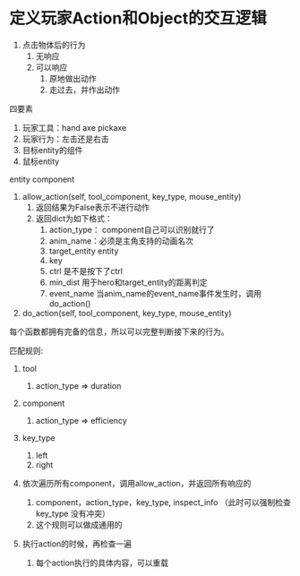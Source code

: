 定义玩家Action和Object的交互逻辑
======================

1. 点击物体后的行为
    1. 无响应
    2. 可以响应
        1. 原地做出动作
        2. 走过去，并作出动作

四要素

1. 玩家工具：hand axe pickaxe
2. 玩家行为：左击还是右击
3. 目标entity的组件
4. 鼠标entity

entity component

1. allow_action(self, tool_component, key_type, mouse_entity)
	1. 返回结果为False表示不进行动作
	2. 返回dict为如下格式：
	    1. action_type： component自己可以识别就行了
	    2. anim_name：必须是主角支持的动画名次
	    3. target_entity entity
	    4. key
	    5. ctrl 是不是按下了ctrl
	    6. min_dist 用于hero和target_entity的距离判定
	    7. event_name 当anim_name的event_name事件发生时，调用 do_action()
2. do_action(self, tool_component, key_type, mouse_entity)

每个函数都拥有完备的信息，所以可以完整判断接下来的行为。

匹配规则:
1. tool
	1. action_type => duration
1. component
	1. action_type => efficiency
1. key_type
	1. left
	2. right

1. 依次遍历所有component，调用allow_action，并返回所有响应的
	1. component，action_type，key_type, inspect_info （此时可以强制检查 key_type 没有冲突）
	2. 这个规则可以做成通用的
1. 执行action的时候，再检查一遍
	1. 每个action执行的具体内容，可以重载
